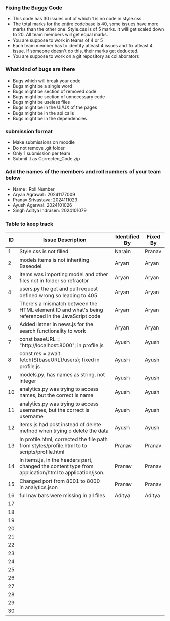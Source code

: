 ### Fixing the Buggy Code

- This code has 30 issues out of which 1 is no code in style.css . 
- The total marks for the entire codebase is 40, some issues have more marks than the other one. Style.css is of 5 marks. It will get scaled down to 20. All team members will get equal marks.
- You are suppose to work in teams of 4 or 5
- Each team member has to identify atleast 4 issues and fix atleast 4 issue. If someone doesn't do this, their marks get deducted.
- You are suppose to work on a git repository as collaborators

### What kind of bugs are there

- Bugs which will break your code
- Bugs might be a single word
- Bugs might be section of removed code
- Bugs might be section of unnecessary code
- Bugs might be useless files
- Bugs might be in the UI/UX of the pages
- Bugs might be in the api calls
- Bugs might be in the dependencies  

### submission format

- Make submissions on moodle
- Do not remove .git folder 
- Only 1 submission per team
- Submit it as Corrected_Code.zip

### Add the names of the members and roll numbers of your team below

- Name : Roll Number
- Aryan Agrawal : 20241177009
- Pranav Srivastava: 2024111023
- Ayush Agarwal: 2024101026
- Singh Aditya Indrasen: 2024101079

### Table to keep track

| ID  | Issue Description                                                                                     | Identified By | Fixed By |
|-----|-------------------------------------------------------------------------------------------------------|---------------|----------|
| 1   | Style.css is not filled                                                                               | Narain        | Pranav   |
| 2   | models items is not inheriting Baseodel                                                               | Aryan         | Aryan    |
| 3   | Items was importing model and other files not in folder so refractor                                  | Aryan         | Aryan    |
| 4   | users.py the get and pull request defined wrong so leading to 405                                     | Aryan         | Aryan    |
| 5   | There's a mismatch between the HTML element ID and what's being referenced in the JavaScript code     | Aryan         | Aryan    |
| 6   | Added listner in news.js for the search functionality to work                                         | Aryan         | Aryan    |
| 7   | const baseURL = "http://localhost:8000"; in profile.js                                                | Ayush         | Ayush    |
| 8   | const res = await fetch(${baseURL}/users); fixed in profile.js                                        | Ayush         | Ayush    |
| 9   | models.py, has names as string, not integer                                                           | Ayush         | Ayush    |
| 10  | analytics.py was trying to access names, but the correct is name                                      | Ayush         | Ayush    |
| 11  | analytics.py was trying to access usernames, but the correct is username                              | Ayush         | Ayush    |
| 12  | items.js had post instead of  delete method when trying o delete the data                             | Ayush         | Ayush    |
| 13  | In profile.html, corrected the file path from styles/profile.html to to scripts/profile.html          | Pranav        | Pranav   |
| 14  | In items.js, in the headers part, changed the content type from application/html to application/json. | Pranav        | Pranav   |
| 15  | Changed port from 8001 to 8000 in analytics.json                                                      | Pranav        | Pranav   |
| 16  | full nav bars were missing in all files                                                               | Aditya        | Aditya   |
| 17  |                                                                                                       |               |          |
| 18  |                                                                                                       |               |          |
| 19  |                                                                                                       |               |          |
| 20  |                                                                                                       |               |          |
| 21  |                                                                                                       |               |          |
| 22  |                                                                                                       |               |          |
| 23  |                                                                                                       |               |          |
| 24  |                                                                                                       |               |          |
| 25  |                                                                                                       |               |          |
| 26  |                                                                                                       |               |          |
| 27  |                                                                                                       |               |          |
| 28  |                                                                                                       |               |          |
| 29  |                                                                                                       |               |          |
| 30  |                                                                                                       |               |          |
